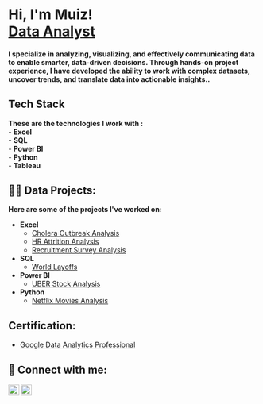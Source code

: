 <h1>Hi, I'm Muiz! <br/><a href="https://github.com/Olasode20">Data Analyst</a> </h1>
<h4>I specialize in analyzing, visualizing, and effectively communicating data to enable smarter, data-driven decisions. Through hands-on project experience, I have developed the ability to work with complex datasets, uncover trends, and translate data into actionable insights..</h4>

<h2>Tech Stack</h2>
<b>These are the technologies I work with :</b> <br/ >
- <b>Excel</b><br/>
- <b>SQL</b><br/ >
- <b>Power BI</b><br/ >
- <b>Python</b><br/ >
- <b>Tableau</b><br/ >
 
  
<h2>👨‍💻 Data Projects:</h2>
<b> Here are some of the projects I've worked on:</b>

- <b>Excel</b>
  - [Cholera Outbreak Analysis](https://medium.com/@olasodemuiz/cholera-outbreak-analysis-1853-st-catherine-35a3da0757e3)
  - [HR Attrition Analysis](https://medium.com/@olasodemuiz/hr-attrition-analysis-report-48705b502479)
  - [Recruitment Survey Analysis](https://medium.com/@olasodemuiz/analyzing-the-analyst-league-community-recruitment-survey-may-2024-29b2c767474c)
- <b>SQL</b>
  - [World Layoffs](https://medium.com/@olasodemuiz/world-layoff-analysis-using-sql-report-63329372d0bc)
- <b>Power BI</b>
  - [UBER Stock Analysis](https://github.com/joshmadakor1/EncrypterPOC)
- <b>Python</b>
  - [Netflix Movies Analysis](https://medium.com/@olasodemuiz/netflix-movies-analysis-using-python-b3b2fe513ffe)

<h2>Certification:</h2>

  - [Google Data Analytics Professional](https://www.coursera.org/account/accomplishments/professional-cert/UCSGH4TGM6E4)

<h2> 🤳 Connect with me:</h2>

[<img align="left" alt="Olasode | Twitter" width="22px" src="https://cdn.jsdelivr.net/npm/simple-icons@v3/icons/twitter.svg" />][twitter]
[<img align="left" alt="Olasode | LinkedIn" width="22px" src="https://cdn.jsdelivr.net/npm/simple-icons@v3/icons/linkedin.svg" />][linkedin]

[twitter]: https://twitter.com/Olasode@20
[linkedin]: https://linkedin.com/in/olasode-muiz
